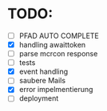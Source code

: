 # TODO:

- [ ] PFAD AUTO COMPLETE
- [x] handling awaittoken
- [ ] parse mcrcon response
- [ ] tests
- [x] event handling
- [ ] saubere Mails
- [x] error impelmentierung
- [ ] deployment
